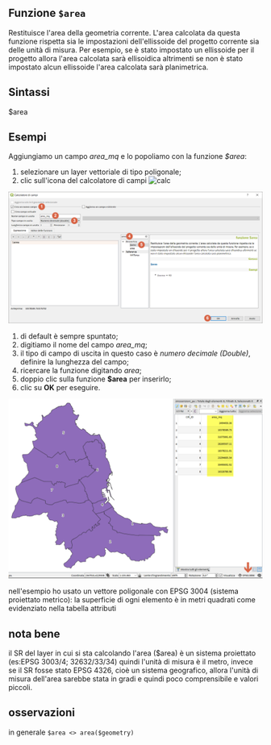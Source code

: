## Funzione `$area`

Restituisce l'area della geometria corrente.
L'area calcolata da questa funzione rispetta sia le impostazioni dell'ellissoide del progetto corrente sia delle unità di misura.
Per esempio, se è stato impostato un ellissoide per il progetto allora l'area calcolata sarà ellisoidica
altrimenti se non è stato impostato alcun ellissoide l'area calcolata sarà planimetrica.

## Sintassi

$area

## Esempi

Aggiungiamo un campo _area_mq_ e lo popoliamo con la funzione _$area_: 
1. selezionare un layer vettoriale di tipo poligonale;
2. clic sull'icona del calcolatore di campi ![calc](https://docs.qgis.org/testing/en/_images/mActionCalculateField.png)

<img src="/img/geometria/area/area002.png">

1. di default è sempre spuntato;
2. digitiamo il nome del campo _area_mq_;
3. il tipo di campo di uscita in questo caso è _numero decimale (Double)_, definire la lunghezza del campo;
4. ricercare la funzione digitando _area_;
5. doppio clic sulla funzione **$area** per inserirlo;
6. clic su **OK** per eseguire.

<img src="/img/geometria/area/area004.png">

nell'esempio ho usato un vettore poligonale con EPSG 3004 (sistema proiettato metrico):  la superficie di ogni elemento è in metri quadrati come evidenziato nella tabella attributi

## nota bene

il SR del layer in cui si sta calcolando l'area ($area) è un sistema proiettato (es:EPSG 3003/4; 32632/33/34) quindi l'unità di misura è il metro, invece se il SR fosse stato EPSG 4326, cioè un sistema geografico, allora l'unità di misura dell'area sarebbe stata in gradi e quindi poco comprensibile e valori piccoli.

## osservazioni

in generale `$area <> area($geometry)`
